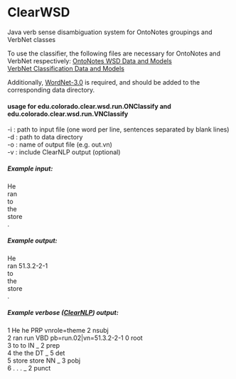# ClearWSD
Java verb sense disambiguation system for OntoNotes groupings and VerbNet classes

To use the classifier, the following files are necessary for OntoNotes and VerbNet respectively:
[OntoNotes WSD Data and Models](https://www.dropbox.com/s/szxgrfjegx7x375/ondata.zip?dl=0)  
[VerbNet Classification Data and Models](https://www.dropbox.com/s/3z53gx0fnzy4l8t/vndata.zip?dl=0)  

Additionally, [WordNet-3.0](http://wordnetcode.princeton.edu/3.0/WordNet-3.0.tar.gz) is required, and should be added to the corresponding data directory.

#### usage for edu.colorado.clear.wsd.run.ONClassify and edu.colorado.clear.wsd.run.VNClassify
-i <inputPath> : path to input file (one word per line, sentences separated by blank lines)  
-d <dataPath> : path to data directory  
-o <outputName> : name of output file (e.g. out.vn)  
-v <verboseOutput> : include ClearNLP output (optional)  

##### Example input:
He  
ran  
to  
the  
store  
.

##### Example output:
He  
ran	51.3.2-2-1  
to  
the  
store  
.	

##### Example verbose ([ClearNLP](http://www.clearnlp.com)) output:
1	He	he	PRP	vnrole=theme	2	nsubj  
2	ran	run	VBD	pb=run.02|vn=51.3.2-2-1	0	root  
3	to	to	IN	_	2	prep  
4	the	the	DT	_	5	det  
5	store	store	NN	_	3	pobj  
6	.	.	.	_	2	punct  
